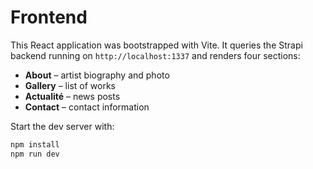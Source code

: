 # Frontend

This React application was bootstrapped with Vite. It queries the Strapi backend running on `http://localhost:1337` and renders four sections:

- **About** – artist biography and photo
- **Gallery** – list of works
- **Actualité** – news posts
- **Contact** – contact information

Start the dev server with:

```bash
npm install
npm run dev
```

